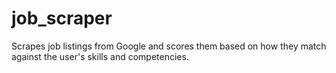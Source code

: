 # job_scraper
Scrapes job listings from Google and scores them based on how they match against the user's skills and competencies.
